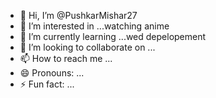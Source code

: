 - 👋 Hi, I’m @PushkarMishar27
- 👀 I’m interested in ...watching anime
- 🌱 I’m currently learning ...wed depelopement
- 💞️ I’m looking to collaborate on ...
- 📫 How to reach me ...
- 😄 Pronouns: ...
- ⚡ Fun fact: ...

<!---
PushkarMishar27/PushkarMishar27 is a ✨ special ✨ repository because its `README.md` (this file) appears on your GitHub profile.
You can click the Preview link to take a look at your changes.
--->
